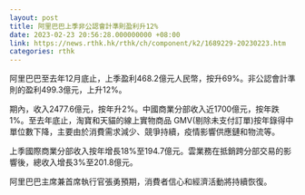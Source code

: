 ```yaml
---
layout: post
title: 阿里巴巴上季非公認會計準則盈利升12%
date: 2023-02-23 20:56:28.000000000 +08:00
link: https://news.rthk.hk/rthk/ch/component/k2/1689229-20230223.htm
categories: rthk
---
```


阿里巴巴至去年12月底止，上季盈利468.2億元人民幣，按升69%。非公認會計準則的盈利499.3億元，上升12%。

期內，收入2477.6億元，按年升2%。中國商業分部收入近1700億元，按年跌1%。至去年底止，淘寶和天貓的線上實物商品 GMV(剔除未支付訂單)按年錄得中單位數下降，主要由於消費需求減少、競爭持續，疫情影響供應鏈和物流等。

上季國際商業分部收入按年增長18%至194.7億元。雲業務在抵銷跨分部交易的影響後，總收入增長3%至201.8億元。

阿里巴巴主席兼首席執行官張勇預期，消費者信心和經濟活動將持續恢復。
